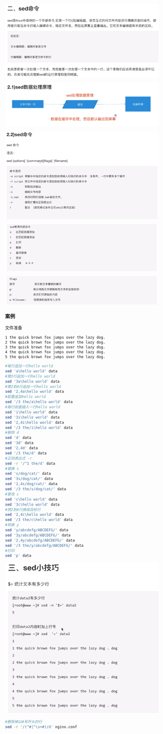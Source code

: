 ![image-20220515155822756](MarkDownImages/06-sed%E5%92%8Cawk.assets/image-20220515155822756.png)

![image-20220515155936959](MarkDownImages/06-sed%E5%92%8Cawk.assets/image-20220515155936959.png)

![image-20220515160220640](MarkDownImages/06-sed%E5%92%8Cawk.assets/image-20220515160220640.png)

![image-20220515160321530](MarkDownImages/06-sed%E5%92%8Cawk.assets/image-20220515160321530.png)

![image-20220515160442030](MarkDownImages/06-sed%E5%92%8Cawk.assets/image-20220515160442030.png)



### 案例

文件准备

```
1 the quick brown fox jumps over the lazy dog.
2 the quick brown fox jumps over the lazy dog.
3 the quick brown fox jumps over the lazy dog.
4 the quick brown fox jumps over the lazy dog.
5 the quick brown fox jumps over the lazy dog.
```

```sh
#每行追加一行hello world
sed 'a\hello world' data
#第3行追加一行hello world
sed '3a\hello world' data
#第2到4行追加一行hello world
sed '2,4a\hello world' data
#配置追加hello world
sed '/3 the/a\hello world' data
#每行前面插入一行hello world
sed 'i\hello world' data
sed '3i\hello world' data
sed '2,4i\hello world' data
sed '/3 the/i\hello world' data
#删除 d
sed 'd' data
sed '3d' data
sed '2,4d' data
sed '/3 the/d' data
#正则表达式 -r
sed -r '/^1 the/d' data
#替换 s
sed 's/dog/cat/' data
sed '3s/dog/cat/' data
sed '2,4s/dog/cat/' data
sed '/3 the/s/dog/cat/' data
#更改 c
sed 'c\hello world' data
sed '3c\hello world' data
#把2到4行换成目标行
sed '2,4c\hello world' data
sed '/3 the/c\hello world' data
#转换 y
sed 'y/abcdefg/ABCDEFG/' data
sed '3y/abcdefg/ABCDEFG/' data
sed '2,4y/abcdefg/ABCDEFG/' data
sed '/3 the/y/abcdefg/ABCDEFG/' data
#打印
sed 'p' data
```



![image-20220515165953973](MarkDownImages/06-sed%E5%92%8Cawk.assets/image-20220515165953973.png)

```sh
#删除掉以#号开头的行
sed -r '/(^#|^\s+#)/d' nginx.conf
```

